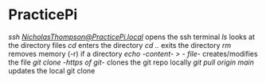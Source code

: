 # PracticePi
*ssh NicholasThompson@PracticePi.local* opens the ssh terminal
*ls* looks at the directory files
*cd* enters the directory 
*cd ..* exits the directory 
*rm* removes memory (-r) if a directory
*echo -content- > - file-* creates/modifies the file
*git clone -https of git-* clones the git repo locally
*git pull origin main* updates the local git clone
